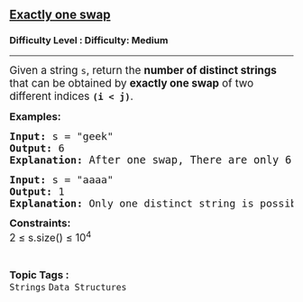 <h2><a href="https://www.geeksforgeeks.org/problems/exactly-one-swap--170637/1?_gl=1*50v060*_up*MQ..*_gs*MQ..&gclid=CjwKCAjwr5_CBhBlEiwAzfwYuOSaaMJvnQLXuF5Rov6GUVHvxpkvJtj7ar0cPoVhm-VyWLIsXauT8RoCqfkQAvD_BwE&gbraid=0AAAAAC9yBkAqKZYqroOXsN32sxMnEZ83c">Exactly one swap</a></h2><h3>Difficulty Level : Difficulty: Medium</h3><hr><div class="problems_problem_content__Xm_eO"><p><span style="font-size: 14pt;">Given a string <code data-start="95" data-end="98">s</code>, return the <strong data-start="111" data-end="141">number of distinct strings</strong> that can be obtained by <strong data-start="166" data-end="186">exactly one swap</strong> of two different indices <strong><code data-start="212" data-end="221">(i &lt; j)</code></strong>.</span></p>
<p><span style="font-size: 18px;"><strong>Examples:</strong></span></p>
<pre><span style="font-size: 18px;"><strong>Input: </strong>s<strong> </strong>= "geek"
<strong>Output:</strong> 6
<strong>Explanation: </strong><span style="font-size: 14pt;">After one swap, There are only 6 distinct strings possible.(i.e "egek","eegk","geek","geke","gkee" and </span></span><span style="font-size: 14pt;">"keeg") </span>
</pre>
<pre><span style="font-size: 18px;"><strong>Input: </strong>s = "aaaa"
<strong>Output: </strong>1<strong><br></strong><strong>Explanation: </strong>Only one distinct string is possible after one swap(i.e "aaaa")</span></pre>
<p><span style="font-size: 18px;"><strong>Constraints:</strong><br>2 ≤ s.size() ≤ 10<sup>4</sup><br></span></p></div><br><p><span style=font-size:18px><strong>Topic Tags : </strong><br><code>Strings</code>&nbsp;<code>Data Structures</code>&nbsp;